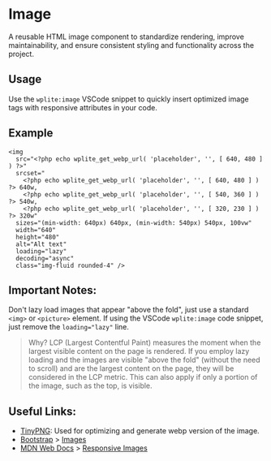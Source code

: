 # Image

A reusable HTML image component to standardize rendering, improve maintainability, and ensure consistent styling and functionality across the project.

## Usage

Use the `wplite:image` VSCode snippet to quickly insert optimized image tags with responsive attributes in your code.

## Example

```phtml
<img
  src="<?php echo wplite_get_webp_url( 'placeholder', '', [ 640, 480 ] ) ?>"
  srcset="
    <?php echo wplite_get_webp_url( 'placeholder', '', [ 640, 480 ] ) ?> 640w,
    <?php echo wplite_get_webp_url( 'placeholder', '', [ 540, 360 ] ) ?> 540w,
    <?php echo wplite_get_webp_url( 'placeholder', '', [ 320, 230 ] ) ?> 320w"
  sizes="(min-width: 640px) 640px, (min-width: 540px) 540px, 100vw"
  width="640"
  height="480"
  alt="Alt text"
  loading="lazy"
  decoding="async"
  class="img-fluid rounded-4" />
```

## Important Notes:

Don't lazy load images that appear "above the fold", just use a standard `<img>` or `<picture>` element. If using the VSCode `wplite:image` code snippet, just remove the `loading="lazy"` line.

> Why? LCP (Largest Contentful Paint) measures the moment when the largest visible content on the page is rendered. If you employ lazy loading and the images are visible "above the fold" (without the need to scroll) and are the largest content on the page, they will be considered in the LCP metric. This can also apply if only a portion of the image, such as the top, is visible.

## Useful Links:

- [TinyPNG](https://tinypng.com/): Used for optimizing and generate webp version of the image.
- [Bootstrap](https://getbootstrap.com/) > [Images](https://getbootstrap.com/docs/5.3/content/images/)
- [MDN Web Docs](https://developer.mozilla.org/en-US/) > [Responsive Images](https://developer.mozilla.org/en-US/docs/Learn/HTML/Multimedia_and_embedding/Responsive_images)
